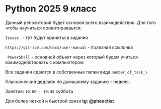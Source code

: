 # Python 2025 9 класс

Данный репозиторий будет основой всего взаимодействия.
Для того чтобы научиться ориентироваьтся:

```Issues ``` - тут будут храниться задания

``` https://git-scm.com/docs/user-manual ``` - полезная ссылочка

``` PowerShell``` - основной объект через который будем учиться взаимодействовать с компьютером


Все задания сдаются в собственные папки вида ```number_of_task_\```

Классический дедлайн по домашнему заданию - неделя.


Занятия: ```10:00 - 10:45``` суббота

Для более  четкой и быстрой связи **tg: @pheoctist**
